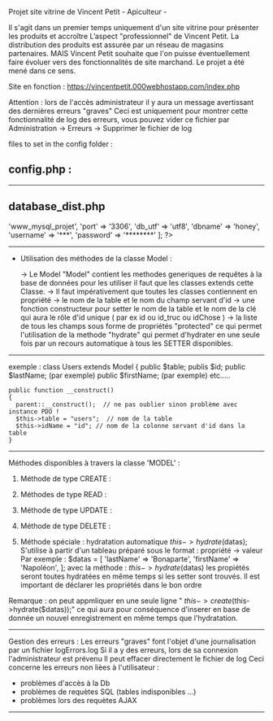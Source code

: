 Projet site vitrine de Vincent Petit - Apiculteur -

Il s'agit dans un premier temps uniquement d'un site vitrine pour présenter les produits et accroître 
L’aspect "professionnel" de Vincent Petit.
La distribution des produits est assurée par un réseau de magasins partenaires.
 MAIS Vincent Petit souhaite que l'on  puisse éventuellement faire évoluer vers des fonctionnalités de site marchand.
Le projet a été mené dans ce sens. 

Site en fonction : https://vincentpetit.000webhostapp.com/index.php

Attention : lors de l'accès administrateur il y aura un message avertissant des dernières erreurs "graves"
Ceci est uniquement pour montrer cette fonctionnalité de log des erreurs, vous pouvez vider ce fichier par 
Administration -> Erreurs -> Supprimer le fichier de log 


files to set in the config folder :

config.php :
---
<?php

declare(strict_types=1);

// pour mail sur erreur grave ( page errorsWebSite.phtml)
const ADMIN_ADDRESS = '************************';
const ADMIN_ID = '************';

?>
---
database_dist.php 
---
<?php

// variables de connexion à adapter selon la configuration 
// utilisées par Models/Model 
return [
  'host'     => 'www_mysql_projet',
  'port'     => '3306',
  'db_utf'   => 'utf8',
  'dbname'   => 'honey',
  'username' => '***',
  'password' => '********'
];

?>
---

- Utilisation des méthodes de la classe Model :

  -> Le Model "Model" contient les methodes generiques de requêtes à la base de données
  pour les utiliser il faut que les classes extends cette Classe.
  -> Il faut impérativement que toutes les classes contiennent en propriété
  -> le nom de la table et le nom du champ servant d'id
  -> une fonction constructeur pour setter le nom de la table et le nom de la clé qui aura le rôle d'id unique ( par ex id ou id_truc ou idChose )
  -> la liste de tous les champs sous forme de propriétés "protected" ce qui permet l'utilisation de la methode "hydrate" qui permet d'hydrater en une seule fois par un recours automatique à tous les SETTER disponibles.

---

exemple :
class Users extends Model
{
public $table;
publis $id;
public $lastName; (par exemple)
public $firstName; (par exemple)
etc.....

    public function __construct()
    {
      parent::__construct();  // ne pas oublier sinon problème avec instance PDO !
      $this->table = "users";  // nom de la table
      $this->idName = "id"; // nom de la colonne servant d'id dans la table
    }

---

Méthodes disponibles à travers la classe 'MODEL' :

1. Méthode de type CREATE :
 
2. Méthodes de type READ : 

3. Méthode de type UPDATE :
  
4. Méthode de type DELETE :
  

5. Méthode spéciale : hydratation automatique
   $this->hydrate($datas);
   S'utilise à partir d'un tableau préparé sous le format : propriété -> valeur
   Par exemple :
   $datas = [
            'lastName' => 'Bonaparte',
            'firstName' => 'Napoléon',
        ];
  avec la méthode :  $this->hydrate($datas) les propiétés seront toutes hydratées en même temps si les setter sont trouvés.
   Il est important de déclarer les propriétés dans le bon ordre

Remarque : on peut appmliquer en une seule ligne " $this->create($this->hydrate($datas));" ce qui aura pour conséquence d'inserer en base de donnée un nouvel enregistrement en même temps que l'hydratation.

---

Gestion des erreurs : Les erreurs "graves" font l'objet d'une journalisation par un fichier logErrors.log
Si il a y des erreurs, lors de sa connexion l'administrateur est prévenu
Il peut effacer directement le fichier de log
Ceci concerne les erreurs non lièes à l'utilisateur : 
- problèmes d'accès à la Db
- problèmes de requètes SQL (tables indisponibles ...)
- problèmes lors des requètes AJAX

---


